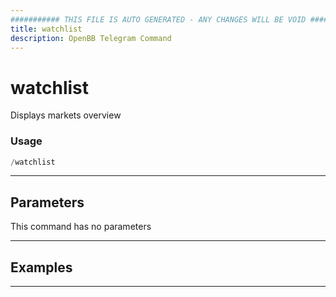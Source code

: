 ```yaml
---
########### THIS FILE IS AUTO GENERATED - ANY CHANGES WILL BE VOID ###########
title: watchlist
description: OpenBB Telegram Command
---
```


# watchlist

Displays markets overview

### Usage

```python wordwrap
/watchlist
```

---

## Parameters

This command has no parameters



---

## Examples


---
